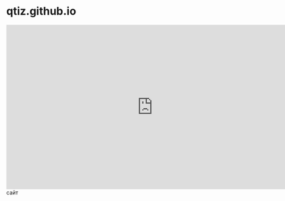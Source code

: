 # qtiz.github.io
<iframe width="768" height="432" src="https://miro.com/app/live-embed/uXjVPBRxToE=/?moveToViewport=-1276,-516,1996,1028&embedId=612059369018" frameborder="0" scrolling="no" allowfullscreen></iframe>
сайт
